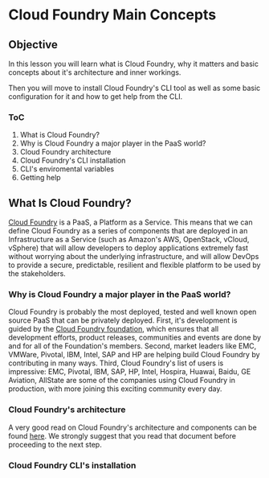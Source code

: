# Cloud Foundry Main Concepts

## Objective

In this lesson you will learn what is Cloud Foundry, why it matters and basic concepts about it's architecture and inner workings.

Then you will move to install Cloud Foundry's CLI tool as well as some basic configuration for it and how to get help from the CLI.

### ToC

1. What is Cloud Foundry?
2. Why is Cloud Foundry a major player in the PaaS world?
3. Cloud Foundry architecture
4. Cloud Foundry's CLI installation
5. CLI's enviromental variables
6. Getting help

## What Is Cloud Foundry?

[Cloud Foundry](https://www.cloudfoundry.org/) is a PaaS, a Platform as a Service. This means that we can define Cloud Foundry as a series of components that are deployed in an Infrastructure as a Service (such as Amazon's AWS, OpenStack, vCloud, vSphere) that will allow developers to deploy applications extremely fast without worrying about the underlying infrastructure, and will allow DevOps to provide a secure, predictable, resilient and flexible platform to be used by the stakeholders.

### Why is Cloud Foundry a major player in the PaaS world?

Cloud Foundry is probably the most deployed, tested and well known open source PaaS that can be privately deployed.
First, it's development is guided by the [Cloud Foundry foundation](https://www.cloudfoundry.org/foundation/), which ensures that all development efforts, product releases, communities and events are done by and for all of the Foundation's members.
Second, market leaders like EMC, VMWare, Pivotal, IBM, Intel, SAP and HP are helping build Cloud Foundry by contributing in many ways.
Third, Cloud Foundry's list of users is impressive: EMC, Pivotal, IBM, SAP, HP, Intel, Hospira, Huawai, Baidu, GE Aviation, AllState are some of the companies using Cloud Foundry in production, with more joining this exciting community every day.

### Cloud Foundry's architecture

A very good read on Cloud Foundry's architecture and components can be found [here](http://docs.cloudfoundry.org/concepts/architecture/). We strongly suggest that you read that document before proceeding to the next step.

### Cloud Foundry CLI's installation

